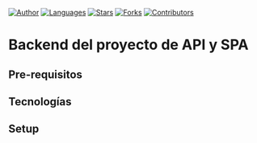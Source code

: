 [![Author](https://img.shields.io/badge/author-juliocabrera820-3D3D4D?color=233D3D4&style=flat)](https://github.com/juliocabrera820)
[![Languages](https://img.shields.io/github/languages/count/juliocabrera820/blog-project?color=%233D3D4D&style=flat)](#)
[![Stars](https://img.shields.io/github/stars/juliocabrera820/blog-project?color=233D3D4&style=flat)](https://github.com/juliocabrera820/blog-project/stargazers)
[![Forks](https://img.shields.io/github/forks/juliocabrera820/blog-project?color=233D3D4&style=flat)](https://github.com/juliocabrera820/blog-project/network/members)
[![Contributors](https://img.shields.io/github/contributors/juliocabrera820/blog-project?color=233D3D4&style=flat)](https://github.com/juliocabrera820/blog-project/graphs/contributors)

# Backend del proyecto de API y SPA

## Pre-requisitos

## Tecnologías

## Setup